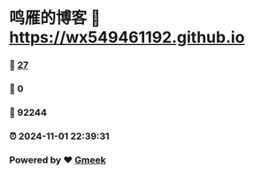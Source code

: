 # 鸣雁的博客 :link: https://wx549461192.github.io 
### :page_facing_up: [27](https://wx549461192.github.io/tag.html) 
### :speech_balloon: 0 
### :hibiscus: 92244 
### :alarm_clock: 2024-11-01 22:39:31 
### Powered by :heart: [Gmeek](https://github.com/Meekdai/Gmeek)
